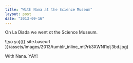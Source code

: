 ```yaml
---
title: "With Nana at the Science Museum"
layout: post
date: "2013-09-16"
---
```


On La Diada we went ot the Science Museum.

![yo yo]({{ site.baseurl }}/assets/images/2013/tumblr_inline_mt7rk3XWNl1qlj3bd.jpg)

With Nana. YAY!
